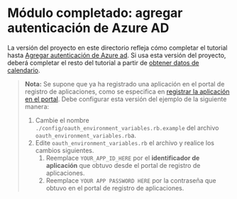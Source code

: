# <a name="completed-module-add-azure-ad-authentication"></a>Módulo completado: agregar autenticación de Azure AD

La versión del proyecto en este directorio refleja cómo completar el tutorial hasta [Agregar autenticación de Azure ad](https://docs.microsoft.com/graph/training/ruby-tutorial?tutorial-step=3). Si usa esta versión del proyecto, deberá completar el resto del tutorial a partir de [obtener datos de calendario](https://docs.microsoft.com/graph/training/ruby-tutorial?tutorial-step=4).

> **Nota:** Se supone que ya ha registrado una aplicación en el portal de registro de aplicaciones, como se especifica en [registrar la aplicación en el portal](https://docs.microsoft.com/graph/training/ruby-tutorial?tutorial-step=2). Debe configurar esta versión del ejemplo de la siguiente manera:
>
> 1. Cambie el nombre `./config/oauth_environment_variables.rb.example` del archivo `oauth_environment_variables.rb`a.
> 1. Edite `oauth_environment_variables.rb` el archivo y realice los cambios siguientes.
>     1. Reemplace `YOUR_APP_ID_HERE` por el **identificador de aplicación** que obtuvo desde el portal de registro de aplicaciones.
>     1. Reemplace `YOUR APP PASSWORD HERE` por la contraseña que obtuvo en el portal de registro de aplicaciones.